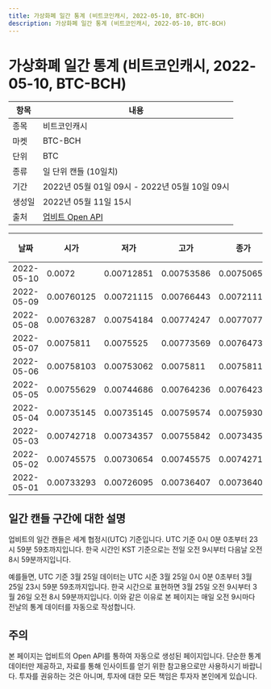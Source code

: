 ```yaml
---
title: 가상화폐 일간 통계 (비트코인캐시, 2022-05-10, BTC-BCH)
description: 가상화폐 일간 통계 (비트코인캐시, 2022-05-10, BTC-BCH)
---
```



가상화폐 일간 통계 (비트코인캐시, 2022-05-10, BTC-BCH)
===

|항목|내용|
|--|--|
|종목|비트코인캐시|
|마켓|BTC-BCH|
|단위|BTC|
|종류|일 단위 캔들 (10일치)|
|기간|2022년 05월 01일 09시 - 2022년 05월 10일 09시|
|생성일|2022년 05월 11일 15시|
|출처|[업비트 Open API](https://docs.upbit.com)|


|날짜|시가|저가|고가|종가|비고|
|--|--|--|--|--|--|
|2022-05-10|0.0072|0.00712851|0.00753586|0.00750659|    |
|2022-05-09|0.00760125|0.00721115|0.00766443|0.00721115|    |
|2022-05-08|0.00763287|0.00754184|0.00774247|0.00770774|    |
|2022-05-07|0.0075811|0.0075525|0.00773569|0.00764731|    |
|2022-05-06|0.00758103|0.00753062|0.0075811|0.0075811|    |
|2022-05-05|0.00755629|0.00744686|0.00764236|0.00764236|    |
|2022-05-04|0.00735145|0.00735145|0.00759574|0.00759308|    |
|2022-05-03|0.00742718|0.00734357|0.00755842|0.00734357|    |
|2022-05-02|0.00745575|0.00730654|0.00745575|0.00742718|    |
|2022-05-01|0.00733293|0.00726095|0.00736407|0.00736407|    |


일간 캔들 구간에 대한 설명
---


업비트의 일간 캔들은 세계 협정시(UTC) 기준입니다. 
UTC 기준 0시 0분 0초부터 23시 59분 59초까지입니다. 
한국 시간인 KST 기준으로는 전일 오전 9시부터 다음날 오전 8시 59분까지입니다. 


예를들면, UTC 기준 3월 25일 데이터는 UTC 시준 3월 25일 0시 0분 0초부터 3월 25일 23시 59분 59초까지입니다. 
한국 시간으로 표현하면 3월 25일 오전 9시부터 3월 26일 오전 8시 59분까지입니다. 
이와 같은 이유로 본 페이지는 매일 오전 9시마다 전날의 통계 데이터를 자동으로 작성합니다. 


주의
---


본 페이지는 업비트의 Open API를 통하여 자동으로 생성된 페이지입니다. 
단순한 통계 데이터만 제공하고, 자료를 통해 인사이트를 얻기 위한 참고용으로만 사용하시기 바랍니다. 
투자를 권유하는 것은 아니며, 투자에 대한 모든 책임은 투자자 본인에게 있습니다. 

